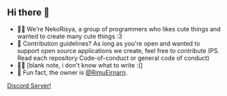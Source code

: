 ## Hi there 👋

- 🙋‍♀️ We're NekoRisya, a group of programmers who likes cute things and wanted to create many cute things :3
- 🌈 Contribution guidelines? As long as you're open and wanted to support open source applications we create, feel free to contribute
   (PS. Read each repository Code-of-conduct or general code of conduct)
- 👩‍💻 [blank note, i don't know what to write :(]
- 🍿 Fun fact, the owner is [@RimuEirnarn](https://github.com/RimuEirnarn).

[Discord Server!](https://discord.com/invite/U5y5XcdKG8--404)

